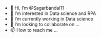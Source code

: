 - 👋 Hi, I’m @Sagarbandal11
- 👀 I’m interested in Data science and RPA
- 🌱 I’m currently working in Data science
- 💞️ I’m looking to collaborate on ...
- 📫 How to reach me ...

<!---
Sagarbandal11/Sagarbandal11 is a ✨ special ✨ repository because its `README.md` (this file) appears on your GitHub profile.
You can click the Preview link to take a look at your changes.
--->
